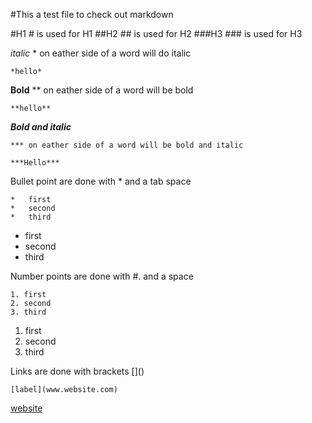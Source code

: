 #This a test file to check out markdown
    
#H1 
    # is used for H1
##H2
    ## is used for H2
###H3
    ### is used for H3
    
*italic*
    * on eather side of a word will do italic
    
    *hello*

**Bold**
    ** on eather side of a word will be bold
    
    **hello** 
    
***Bold and italic***

    *** on eather side of a word will be bold and italic
    
    ***Hello***
    
Bullet point are done with \* and a tab space

    *   first
    *   second
    *   third
    
*   first
*   second
*   third

Number points are done with \#. and a space

    1. first
    2. second
    3. third
1. first
2. second
3. third

Links are done with brackets \[]()

    [label](www.website.com)
[website](www.website.com)